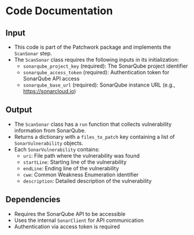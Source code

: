 # Code Documentation

## Input
- This code is part of the Patchwork package and implements the `ScanSonar` step.
- The `ScanSonar` class requires the following inputs in its initialization:
  - `sonarqube_project_key` (required): The SonarQube project identifier
  - `sonarqube_access_token` (required): Authentication token for SonarQube API access
  - `sonarqube_base_url` (required): SonarQube instance URL (e.g., https://sonarcloud.io)

## Output
- The `ScanSonar` class has a `run` function that collects vulnerability information from SonarQube.
- Returns a dictionary with a `files_to_patch` key containing a list of `SonarVulnerability` objects.
- Each `SonarVulnerability` contains:
  - `uri`: File path where the vulnerability was found
  - `startLine`: Starting line of the vulnerability
  - `endLine`: Ending line of the vulnerability
  - `cwe`: Common Weakness Enumeration identifier
  - `description`: Detailed description of the vulnerability

## Dependencies
- Requires the SonarQube API to be accessible
- Uses the internal `SonarClient` for API communication
- Authentication via access token is required
